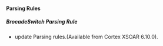 #### Parsing Rules
##### BrocadeSwitch Parsing Rule
- update Parsing rules.(Available from Cortex XSOAR 6.10.0).